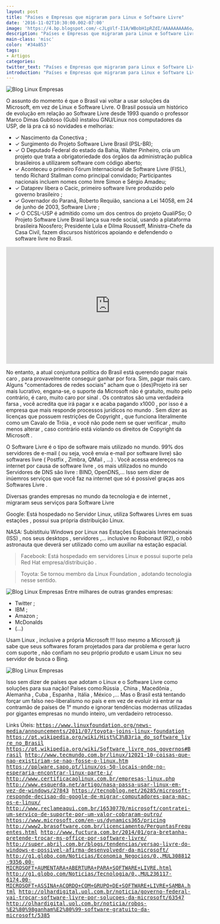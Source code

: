 ```yaml
---
layout: post
title: "Países e Empresas que migraram para Linux e Software Livre"
date: '2016-11-02T10:30:00.002-07:00'
image: 'https://4.bp.blogspot.com/-cJLgVlf-I1A/WBobH1pRZdI/AAAAAAAAA6o/qGn2Hu7s2TQG-BeYgH9uLXFdnveuAibqQCLcB/s72-c/blog-linux-empresas-paises-que-migraram-pro-gnu-linux-software-livre.jpg'
description: "Países e Empresas que migraram para Linux e Software Livre"
main-class: 'misc'
color: '#34a853'
tags:
- Artigos
categories:
twitter_text: "Países e Empresas que migraram para Linux e Software Livre"
introduction: "Países e Empresas que migraram para Linux e Software Livre"
---
```





![Blog Linux Empresas](https://4.bp.blogspot.com/-cJLgVlf-I1A/WBobH1pRZdI/AAAAAAAAA6o/qGn2Hu7s2TQG-BeYgH9uLXFdnveuAibqQCLcB/s320/blog-linux-empresas-paises-que-migraram-pro-gnu-linux-software-livre.jpg)

O assunto do momento é que o Brasil vai voltar a usar soluções da Microsoft, em vez de Linux e Software Livre. O Brasil possuía um histórico de evolução em relação ao Software Livre desde 1993 quando o professor Marco Dimas Gubitoso (Gubi) instalou GNU/Linux nos computadores da USP, de lá pra cá só novidades e melhorias: 


- ✓ Nascimento da Conectiva ;
- ✓ Surgimento do Projeto Software Livre Brasil (PSL-BR); 
- ✓ O Deputado Federal do estado da Bahia, Walter Pinheiro, cria um projeto que trata a obrigatoriedade dos órgãos da administração publica brasileiros a utilizarem software com código aberto; 
- ✓ Aconteceu o primeiro Fórum Internacional de Software Livre (FISL), tendo Richard Stallman como principal convidado; Participantes nacionais incluem nomes como Imre Simon e Sérgio Amadeu; 
- ✓ Dataprev libera o Cacic, primeiro software livre produzido pelo governo brasileiro ; 
- ✓ Governador do Paraná, Roberto Requião, sanciona a Lei 14058, em 24 de junho de 2003, Software Livre ; 
- ✓ O CCSL-USP é admitido como um dos centros do projeto QualiPSo; O Projeto Software Livre Brasil lança sua rede social, usando a plataforma brasileira Noosfero; Presidente Lula e Dilma Rousseff, Ministra-Chefe da Casa Civil, fazem discursos históricos apoiando e defendendo o software livre no Brasil.


<iframe allowfullscreen="" frameborder="0" height="315" src="https://www.youtube.com/embed/JM0Bt3YWkZQ" width="560"></iframe>

No entanto, a atual conjuntura política do Brasil está querendo pagar mais caro , para provavelmente conseguir ganhar por fora. Sim, pagar mais caro. Alguns "comentadores de redes sociais" acham que o (des)Projeto irá ser mais lucrativo, engana-se, o suporte da Microsoft não é gratuito, muito pelo contrário, é caro, muito caro por sinal . Os contratos são uma verdadeira farsa , você acredita que irá pagar x e acaba pagando x1000 , por isso é a empresa que mais responde processos jurídicos no mundo . Sem dizer as licenças que possuem restrições de Copyright , que funciona literalmente como um Cavalo de Tróia , e você não pode nem se quer verificar , muito menos alterar , caso contrário está violando os direitos de Copyright da Microsoft .

O Software Livre é o tipo de software mais utilizado no mundo. 99% dos servidores de e-mail ( ou seja, você envia e-mail por software livre) são softwares livre ( Postfix , Zimbra, QMail , ...) . Você acessa endereços na internet por causa de software livre , os mais utilizados no mundo Servidores de DNS são livre : BIND, OpenDNS,... Isso sem dizer de inúemros serviços que você faz na internet que só é possível graças aos Softwares Livre .

Diversas grandes empresas no mundo da tecnologia e de internet , migraram seus serviços para Software Livre

Google: Está hospedado no Servidor Linux, utiliza Softwares Livres em suas estações , possui sua própria distribuição Linux.

NASA: Subistituiu Windows por Linux nas Estações Espaciais Internacionais (ISS) , nos seus desktops , servidores ,... inclusive no Robonaut (R2), o robô astronauta que deverá ser utilizado como um auxiliar na estação espacial.

> Facebook: Está hospedado em servidores Linux e possui suporte pela Red Hat empresa/distribuição .

> Toyota: Se tornou membro da Linux Foundation , adotando tecnologia nesse sentido.



![Blog Linux Empresas](https://3.bp.blogspot.com/-38jbqMsXipo/WBoglHmjkbI/AAAAAAAAA64/zQb85eOSLskYRCJQ3DZRpPa3m6PmcZ-4gCLcB/s320/Blog%2BLinux.png)
Entre  milhares de outras grandes empresas: 

- Twitter ; 
- IBM ; 
- Amazon ; 
- McDonalds  
- (...)

Usam Linux , inclusive a própria Microsoft !!! Isso mesmo a  Microsoft já sabe que seus softwares foram projetados para dar problema e  gerar lucro com suporte , não confiam no seu próprio produto e usam  Linux no seu servidor de busca o Bing. 

![Blog Linux Empresas](https://4.bp.blogspot.com/-UxYhj87Wk8c/WBog1p_RnCI/AAAAAAAAA68/WSyNgG_So0gIuLeYnK5_vAM6I3vxq23cwCLcB/s320/blog-linux.png)

Isso sem dizer de países que  adotam o Linux e o Software Livre como soluções para sua nação! Países  como:Rússia , China , Macedônia , Alemanha , Cuba , Espanha , Itália , México ,... Mas o Brasil está tentando forçar um falso  neo-liberalismo no país e em vez de evoluir irá entrar na contramão de  países de 1° mundo e ignorar tendências modernas utilizadas por gigantes  empresas no mundo inteiro, um verdadeiro retrocesso.


Links Úteis:
<kbd>
https://www.linuxfoundation.org/news-media/announcements/2011/07/toyota-joins-linux-foundation
https://pt.wikipedia.org/wiki/Hist%C3%B3ria_do_software_livre_no_Brasil
https://pt.wikipedia.org/wiki/Software_livre_nos_governos#Brasil
http://www.tecmundo.com.br/linux/12021-10-coisas-que-nao-existiriam-se-nao-fosse-o-linux.htm
https://pplware.sapo.pt/linux/os-50-locais-onde-no-esperaria-encontrar-linux-parte-i/
http://www.certificacaolinux.com.br/empresas-linux.php
http://www.esquerda.net/artigo/nasa-passa-usar-linux-em-vez-de-windows/27843
https://tecnoblog.net/26285/microsoft-responde-decisao-do-google-de-migrar-computadores-para-mac-os-e-linux/
http://www.reclameaqui.com.br/16530770/microsoft/contratei-um-servico-de-suporte-por-um-valor-cobraram-outro/
https://www.microsoft.com/en-us/dynamics365/pricing
http://www2.brasoftware.com.br/licenciamento/PerguntasFrequentes.html
http://www.fuctura.com.br/2014/01/gra-bretanha-pretende-trocar-ms-office-por-software-livre/
http://super.abril.com.br/blogs/tendencias/versao-livre-do-windows-e-possivel-afirma-desenvolvedr-da-microsoft/
http://g1.globo.com/Noticias/Economia_Negocios/0,,MUL308812-9356,00-MICROSOFT+AUMENTARA+ABERTURA+PARA+SOFTWARE+LIVRE.html
http://g1.globo.com/Noticias/Tecnologia/0,,MUL236117-6174,00-MICROSOFT+ASSINA+ACORDO+COM+GRUPO+DE+SOFTWARE+LIVRE+SAMBA.html
http://olhardigital.uol.com.br/noticia/governo-federal-vai-trocar-software-livre-por-solucoes-da-microsoft/63547
http://olhardigital.uol.com.br/noticia/robos-%E2%80%98ganham%E2%80%99-software-gratuito-da-microsoft/5385
</kbd>


